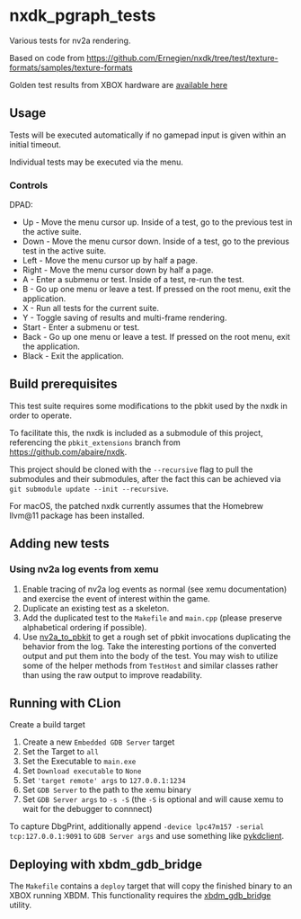 nxdk_pgraph_tests
====

Various tests for nv2a rendering.

Based on code from https://github.com/Ernegien/nxdk/tree/test/texture-formats/samples/texture-formats

Golden test results from XBOX hardware are [available here](https://github.com/abaire/nxdk_pgraph_tests_golden_results)

## Usage

Tests will be executed automatically if no gamepad input is given within an initial timeout.

Individual tests may be executed via the menu.

### Controls

DPAD:

* Up - Move the menu cursor up. Inside of a test, go to the previous test in the active suite.
* Down - Move the menu cursor down. Inside of a test, go to the previous test in the active suite.
* Left - Move the menu cursor up by half a page.
* Right - Move the menu cursor down by half a page.
* A - Enter a submenu or test. Inside of a test, re-run the test.
* B - Go up one menu or leave a test. If pressed on the root menu, exit the application.
* X - Run all tests for the current suite.
* Y - Toggle saving of results and multi-frame rendering.
* Start - Enter a submenu or test.
* Back - Go up one menu or leave a test. If pressed on the root menu, exit the application.
* Black - Exit the application.

## Build prerequisites

This test suite requires some modifications to the pbkit used by the nxdk in order to operate.

To facilitate this, the nxdk is included as a submodule of this project, referencing the
`pbkit_extensions` branch from https://github.com/abaire/nxdk.

This project should be cloned with the `--recursive` flag to pull the submodules and their submodules,
after the fact this can be achieved via `git submodule update --init --recursive`.

For macOS, the patched nxdk currently assumes that the Homebrew llvm@11 package has been installed.

## Adding new tests

### Using nv2a log events from xemu

1. Enable tracing of nv2a log events as normal (see xemu documentation) and
   exercise the event of interest within the game.
1. Duplicate an existing test as a skeleton.
1. Add the duplicated test to the `Makefile` and `main.cpp` (please preserve
   alphabetical ordering if possible).
1. Use [nv2a_to_pbkit](https://github.com/abaire/nv2a_to_pbkit) to get a rough
   set of pbkit invocations duplicating the behavior from the log. Take the
   interesting portions of the converted output and put them into the body of
   the test. You may wish to utilize some of the helper methods from `TestHost`
   and similar classes rather than using the raw output to improve readability.


## Running with CLion

Create a build target

1. Create a new `Embedded GDB Server` target
1. Set the Target to `all`
1. Set the Executable to `main.exe`
1. Set `Download executable` to `None`
1. Set `'target remote' args` to `127.0.0.1:1234`
1. Set `GDB Server` to the path to the xemu binary
1. Set `GDB Server args` to `-s -S` (the `-S` is optional and will cause xemu to wait for the debugger to connnect)

To capture DbgPrint, additionally append `-device lpc47m157 -serial tcp:127.0.0.1:9091` to `GDB Server args` and use
something like [pykdclient](https://github.com/abaire/pykdclient).

## Deploying with xbdm_gdb_bridge

The `Makefile` contains a `deploy` target that will copy the finished binary to an XBOX running XBDM. This functionality
requires the [xbdm_gdb_bridge](https://github.com/abaire/xbdm_gdb_bridge) utility.
